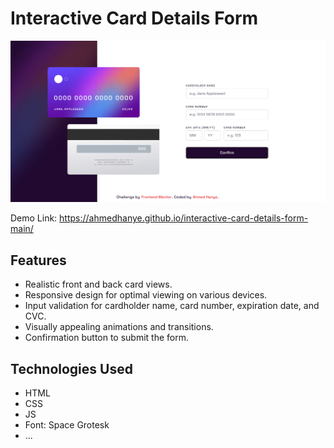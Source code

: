 # Interactive Card Details Form
![Design preview for the Interactive card details form coding challenge](./preview.png)

Demo Link: https://ahmedhanye.github.io/interactive-card-details-form-main/

## Features

- Realistic front and back card views.
- Responsive design for optimal viewing on various devices.
- Input validation for cardholder name, card number, expiration date, and CVC.
- Visually appealing animations and transitions.
- Confirmation button to submit the form.
## Technologies Used
- HTML
- CSS
- JS
- Font: Space Grotesk
- ...
